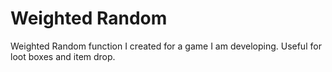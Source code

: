 # Weighted Random 

Weighted Random function I created for a game I am developing. Useful for loot boxes and item drop.